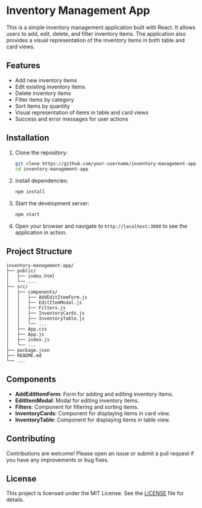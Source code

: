 # Inventory Management App

This is a simple inventory management application built with React. It allows users to add, edit, delete, and filter inventory items. The application also provides a visual representation of the inventory items in both table and card views.

## Features

- Add new inventory items
- Edit existing inventory items
- Delete inventory items
- Filter items by category
- Sort items by quantity
- Visual representation of items in table and card views
- Success and error messages for user actions

## Installation

1. Clone the repository:
   ```sh
   git clone https://github.com/your-username/inventory-management-app.git
   cd inventory-management-app
   ```

2. Install dependencies:
   ```sh
   npm install
   ```

3. Start the development server:
   ```sh
   npm start
   ```

4. Open your browser and navigate to `http://localhost:3000` to see the application in action.

## Project Structure

```
inventory-management-app/
├── public/
│   ├── index.html
│   └── ...
├── src/
│   ├── components/
│   │   ├── AddEditItemForm.js
│   │   ├── EditItemModal.js
│   │   ├── Filters.js
│   │   ├── InventoryCards.js
│   │   ├── InventoryTable.js
│   │   └── ...
│   ├── App.css
│   ├── App.js
│   ├── index.js
│   └── ...
├── package.json
├── README.md
└── ...
```

## Components

- **AddEditItemForm**: Form for adding and editing inventory items.
- **EditItemModal**: Modal for editing inventory items.
- **Filters**: Component for filtering and sorting items.
- **InventoryCards**: Component for displaying items in card view.
- **InventoryTable**: Component for displaying items in table view.

## Contributing

Contributions are welcome! Please open an issue or submit a pull request if you have any improvements or bug fixes.

## License

This project is licensed under the MIT License. See the [LICENSE](LICENSE) file for details.